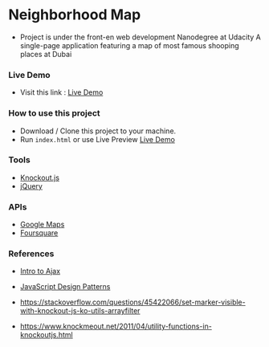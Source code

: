 # Neighborhood Map

- Project is under the front-en web development  Nanodegree at Udacity
A single-page application featuring a map of most famous shooping places at Dubai

### Live Demo 

- Visit this link : [Live Demo](https://elhaw.github.io/Neighborhood-Map-Project)


### How to use this project
- Download / Clone this project to your machine.
- Run `index.html` or use Live Preview [Live Demo](https://elhaw.github.io/Neighborhood-Map-Project)

### Tools

* [Knockout.js](http://knockoutjs.com/)
* [jQuery](http://jquery.com)

### APIs

* [Google Maps](https://developers.google.com/maps/)
* [Foursquare](https://developer.foursquare.com/)

### References
* [Intro to Ajax](https://www.udacity.com/course/ud110)
* [JavaScript Design Patterns](https://www.udacity.com/courses/javascript-design-patterns--ud989)


* https://stackoverflow.com/questions/45422066/set-marker-visible-with-knockout-js-ko-utils-arrayfilter
* https://www.knockmeout.net/2011/04/utility-functions-in-knockoutjs.html


